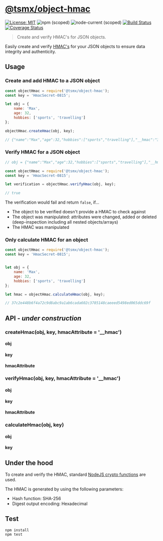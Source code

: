 # [**@tsmx/object-hmac**](https://github.com/tsmx/object-hmac)

[![License: MIT](https://img.shields.io/badge/License-MIT-blue.svg)](https://opensource.org/licenses/MIT)
![npm (scoped)](https://img.shields.io/npm/v/@tsmx/object-hmac)
![node-current (scoped)](https://img.shields.io/node/v/@tsmx/object-hmac)
[![Build Status](https://img.shields.io/github/workflow/status/tsmx/object-hmac/git-ci-build)](https://img.shields.io/github/workflow/status/tsmx/object-hmac/git-ci-build)
[![Coverage Status](https://coveralls.io/repos/github/tsmx/object-hmac/badge.svg?branch=master)](https://coveralls.io/github/tsmx/object-hmac?branch=master)

> Create and verify HMAC's for JSON objects.

Easily create and verify [HMAC's](https://en.wikipedia.org/wiki/HMAC) for your JSON objects to ensure data integrity and authenticity.

## Usage

### Create and add HMAC to a JSON object

```js
const objectHmac = require('@tsmx/object-hmac');
const key = 'HmacSecret-0815';

let obj = {
    name: 'Max',
    age: 32,
    hobbies: ['sports', 'travelling']
};

objectHmac.createHmac(obj, key);

// {"name":"Max","age":32,"hobbies":["sports","travelling"],"__hmac":"37c2e448b6f4a72c9d8abc9a1ab6cada602c3785148caeeed5498ed065ddc69f"}
```

### Verify HMAC for a JSON object

```js
// obj = {"name":"Max","age":32,"hobbies":["sports","travelling"],"__hmac":"37c2e448b6f4a72c9d8abc9a1ab6cada602c3785148caeeed5498ed065ddc69f"}

const objectHmac = require('@tsmx/object-hmac');
const key = 'HmacSecret-0815';

let verification = objectHmac.verifyHmac(obj, key);

// true
```

The verification would fail and return `false`, if...
- The object to be verified doesn't provide a HMAC to check against
- The object was manipulated: attributes were changed, added or deleted (deep-inspection including all nested objects/arrays)
- The HMAC was manipulated

### Only calculate HMAC for an object

```js
const objectHmac = require('@tsmx/object-hmac');
const key = 'HmacSecret-0815';


let obj = {
    name: 'Max',
    age: 32,
    hobbies: ['sports', 'travelling']
};

let hmac = objectHmac.calculateHmac(obj, key);

// 37c2e448b6f4a72c9d8abc9a1ab6cada602c3785148caeeed5498ed065ddc69f
```

## API - *under construction*

### createHmac(obj, key, hmacAttribute = '__hmac')

#### obj

#### key

#### hmacAttribute

### verifyHmac(obj, key, hmacAttribute = '__hmac')

#### obj

#### key

#### hmacAttribute

### calculateHmac(obj, key)

#### obj

#### key

## Under the hood

To create and verify the HMAC, standard [NodeJS crypto functions](https://nodejs.org/docs/latest-v12.x/api/crypto.html#crypto_class_hmac) are used.

The HMAC is generated by using the following parameters:
- Hash function: SHA-256
- Digest output encoding: Hexadecimal


## Test

```
npm install
npm test
```